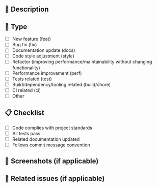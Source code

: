 ## 📝 Description

<!-- Please describe the main purpose and changes of this PR -->

## 🎯 Type

<!-- Please check the relevant option(s) -->

- [ ] New feature (feat)
- [ ] Bug fix (fix)
- [ ] Documentation update (docs)
- [ ] Code style adjustment (style)
- [ ] Refactor (improving performance/maintainability without changing functionality)
- [ ] Performance improvement (perf)
- [ ] Tests related (test)
- [ ] Build/dependency/tooling related (build/chore)
- [ ] CI related (ci)
- [ ] Other

## 📋 Checklist

<!-- Please ensure your PR meets the following requirements -->

- [ ] Code complies with project standards
- [ ] All tests pass
- [ ] Related documentation updated
- [ ] Follows commit message convention

## 📸 Screenshots (if applicable)

<!-- If your changes involve UI, please provide relevant screenshots -->

## 🔄 Related issues (if applicable)

<!-- Please link related issues, e.g., #123 -->

<!-- Thank you for your contribution! -->
